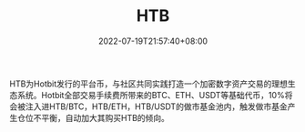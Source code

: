 ﻿---
weight: 
title: "HTB"
description: "HTB为Hotbit发行的平台币，与社区共同实践打造一个加密数字资产交易的理想生态系统"
date: 2022-07-19T21:57:40+08:00
lastmod: 2022-07-19T16:45:40+08:00
draft: false
authors: ["浮尘"]
featuredImage: "htb.webp"
link: "https://www.hotbit.io/"
tags: ["数字代币","HTB"]
categories: ["navigation"]
navigation: ["数字代币"]
lightgallery: true
toc: true
pinned: false
recommend: false
recommend1: false
---
HTB为Hotbit发行的平台币，与社区共同实践打造一个加密数字资产交易的理想生态系统。Hotbit全部交易手续费所带来的BTC、ETH、USDT等基础代币，10%将会被注入进HTB/BTC，HTB/ETH，HTB/USDT的做市基金池内，触发做市基金产生仓位不平衡，自动加大其购买HTB的倾向。
